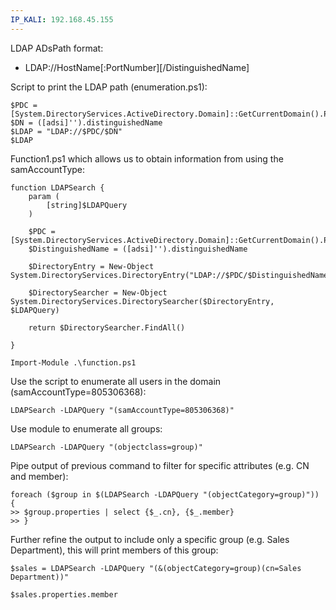 ```yaml
---
IP_KALI: 192.168.45.155
---
```

LDAP ADsPath format:
- LDAP://HostName[:PortNumber][/DistinguishedName]

Script to print the LDAP path (enumeration.ps1):
```
$PDC = [System.DirectoryServices.ActiveDirectory.Domain]::GetCurrentDomain().PdcRoleOwner.Name
$DN = ([adsi]'').distinguishedName 
$LDAP = "LDAP://$PDC/$DN"
$LDAP
```

Function1.ps1 which allows us to obtain information from using the samAccountType:
```
function LDAPSearch {
    param (
        [string]$LDAPQuery
    )

    $PDC = [System.DirectoryServices.ActiveDirectory.Domain]::GetCurrentDomain().PdcRoleOwner.Name
    $DistinguishedName = ([adsi]'').distinguishedName

    $DirectoryEntry = New-Object System.DirectoryServices.DirectoryEntry("LDAP://$PDC/$DistinguishedName")

    $DirectorySearcher = New-Object System.DirectoryServices.DirectorySearcher($DirectoryEntry, $LDAPQuery)

    return $DirectorySearcher.FindAll()

}
```

```
Import-Module .\function.ps1
```

Use the script to enumerate all users in the domain (samAccountType=805306368):
```
LDAPSearch -LDAPQuery "(samAccountType=805306368)"
```

Use module to enumerate all groups:
```
LDAPSearch -LDAPQuery "(objectclass=group)"
```

Pipe output of previous command to filter for specific attributes (e.g. CN and member):
```
foreach ($group in $(LDAPSearch -LDAPQuery "(objectCategory=group)")) {
>> $group.properties | select {$_.cn}, {$_.member}
>> }
```

Further refine the output to include only a specific group (e.g. Sales Department), this will print members of this group:
```
$sales = LDAPSearch -LDAPQuery "(&(objectCategory=group)(cn=Sales Department))"
```

```
$sales.properties.member
```
